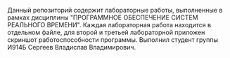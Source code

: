 Данный репозиторий содержит лабораторные работы, выполненные в рамках дисциплины "ПРОГРАММНОЕ ОБЕСПЕЧЕНИЕ СИСТЕМ РЕАЛЬНОГО ВРЕМЕНИ". Каждая лабораторная работа находится в отдельном файле, для второй и третьей лабораторной приложен скриншот работоспособности программы. Выполнил студент группы И914Б Сергеев Владислав Владимирович.
